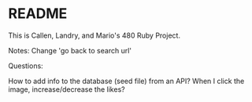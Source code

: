 # README

This is Callen, Landry, and Mario's 480 Ruby Project.

Notes:
Change 'go back to search url'

Questions:

How to add info to the database (seed file) from an API?
When I click the image, increase/decrease the likes?